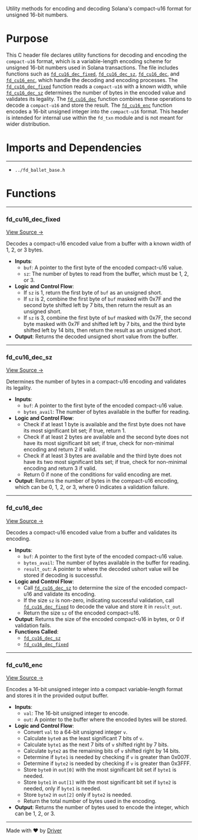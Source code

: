 <!--------------------------------------------------------------------------------->
<!-- IMPORTANT: This file is auto-generated by Driver (https://driver.ai). -------->
<!-- Manual edits may be overwritten on future commits. --------------------------->
<!--------------------------------------------------------------------------------->

Utility methods for encoding and decoding Solana's compact-u16 format for unsigned 16-bit numbers.

# Purpose
This C header file declares utility functions for decoding and encoding the `compact-u16` format, which is a variable-length encoding scheme for unsigned 16-bit numbers used in Solana transactions. The file includes functions such as [`fd_cu16_dec_fixed`](<#fd_cu16_dec_fixed>), [`fd_cu16_dec_sz`](<#fd_cu16_dec_sz>), [`fd_cu16_dec`](<#fd_cu16_dec>), and [`fd_cu16_enc`](<#fd_cu16_enc>), which handle the decoding and encoding processes. The [`fd_cu16_dec_fixed`](<#fd_cu16_dec_fixed>) function reads a `compact-u16` with a known width, while [`fd_cu16_dec_sz`](<#fd_cu16_dec_sz>) determines the number of bytes in the encoded value and validates its legality. The [`fd_cu16_dec`](<#fd_cu16_dec>) function combines these operations to decode a `compact-u16` and store the result. The [`fd_cu16_enc`](<#fd_cu16_enc>) function encodes a 16-bit unsigned integer into the `compact-u16` format. This header is intended for internal use within the `fd_txn` module and is not meant for wider distribution.
# Imports and Dependencies

---
- `../fd_ballet_base.h`


# Functions

---
### fd\_cu16\_dec\_fixed<!-- {{#callable:fd_cu16_dec_fixed}} -->
[View Source →](<../../../../../src/ballet/txn/fd_compact_u16.h#L23>)

Decodes a compact-u16 encoded value from a buffer with a known width of 1, 2, or 3 bytes.
- **Inputs**:
    - `buf`: A pointer to the first byte of the encoded compact-u16 value.
    - `sz`: The number of bytes to read from the buffer, which must be 1, 2, or 3.
- **Logic and Control Flow**:
    - If `sz` is 1, return the first byte of `buf` as an unsigned short.
    - If `sz` is 2, combine the first byte of `buf` masked with 0x7F and the second byte shifted left by 7 bits, then return the result as an unsigned short.
    - If `sz` is 3, combine the first byte of `buf` masked with 0x7F, the second byte masked with 0x7F and shifted left by 7 bits, and the third byte shifted left by 14 bits, then return the result as an unsigned short.
- **Output**: Returns the decoded unsigned short value from the buffer.


---
### fd\_cu16\_dec\_sz<!-- {{#callable:fd_cu16_dec_sz}} -->
[View Source →](<../../../../../src/ballet/txn/fd_compact_u16.h#L60>)

Determines the number of bytes in a compact-u16 encoding and validates its legality.
- **Inputs**:
    - ``buf``: A pointer to the first byte of the encoded compact-u16 value.
    - ``bytes_avail``: The number of bytes available in the buffer for reading.
- **Logic and Control Flow**:
    - Check if at least 1 byte is available and the first byte does not have its most significant bit set; if true, return 1.
    - Check if at least 2 bytes are available and the second byte does not have its most significant bit set; if true, check for non-minimal encoding and return 2 if valid.
    - Check if at least 3 bytes are available and the third byte does not have its two most significant bits set; if true, check for non-minimal encoding and return 3 if valid.
    - Return 0 if none of the conditions for valid encoding are met.
- **Output**: Returns the number of bytes in the compact-u16 encoding, which can be 0, 1, 2, or 3, where 0 indicates a validation failure.


---
### fd\_cu16\_dec<!-- {{#callable:fd_cu16_dec}} -->
[View Source →](<../../../../../src/ballet/txn/fd_compact_u16.h#L82>)

Decodes a compact-u16 encoded value from a buffer and validates its encoding.
- **Inputs**:
    - ``buf``: A pointer to the first byte of the encoded compact-u16 value.
    - ``bytes_avail``: The number of bytes available in the buffer for reading.
    - ``result_out``: A pointer to where the decoded ushort value will be stored if decoding is successful.
- **Logic and Control Flow**:
    - Call [`fd_cu16_dec_sz`](<#fd_cu16_dec_sz>) to determine the size of the encoded compact-u16 and validate its encoding.
    - If the size `sz` is non-zero, indicating successful validation, call [`fd_cu16_dec_fixed`](<#fd_cu16_dec_fixed>) to decode the value and store it in `result_out`.
    - Return the size `sz` of the encoded compact-u16.
- **Output**: Returns the size of the encoded compact-u16 in bytes, or 0 if validation fails.
- **Functions Called**:
    - [`fd_cu16_dec_sz`](<#fd_cu16_dec_sz>)
    - [`fd_cu16_dec_fixed`](<#fd_cu16_dec_fixed>)


---
### fd\_cu16\_enc<!-- {{#callable:fd_cu16_enc}} -->
[View Source →](<../../../../../src/ballet/txn/fd_compact_u16.h#L91>)

Encodes a 16-bit unsigned integer into a compact variable-length format and stores it in the provided output buffer.
- **Inputs**:
    - `val`: The 16-bit unsigned integer to encode.
    - `out`: A pointer to the buffer where the encoded bytes will be stored.
- **Logic and Control Flow**:
    - Convert `val` to a 64-bit unsigned integer `v`.
    - Calculate `byte0` as the least significant 7 bits of `v`.
    - Calculate `byte1` as the next 7 bits of `v` shifted right by 7 bits.
    - Calculate `byte2` as the remaining bits of `v` shifted right by 14 bits.
    - Determine if `byte1` is needed by checking if `v` is greater than 0x007F.
    - Determine if `byte2` is needed by checking if `v` is greater than 0x3FFF.
    - Store `byte0` in `out[0]` with the most significant bit set if `byte1` is needed.
    - Store `byte1` in `out[1]` with the most significant bit set if `byte2` is needed, only if `byte1` is needed.
    - Store `byte2` in `out[2]` only if `byte2` is needed.
    - Return the total number of bytes used in the encoding.
- **Output**: Returns the number of bytes used to encode the integer, which can be 1, 2, or 3.



---
Made with ❤️ by [Driver](https://www.driver.ai/)